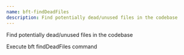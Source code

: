 ```yaml
---
name: bft-findDeadFiles
description: Find potentially dead/unused files in the codebase
---
```


Find potentially dead/unused files in the codebase

Execute bft findDeadFiles command
